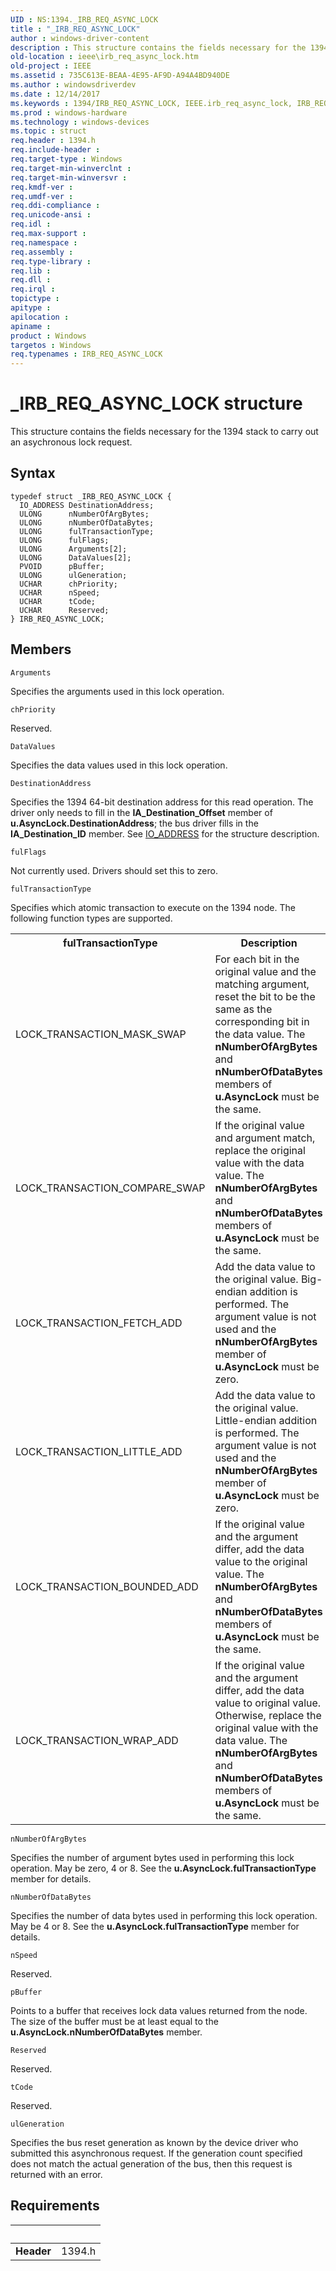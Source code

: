 ```yaml
---
UID : NS:1394._IRB_REQ_ASYNC_LOCK
title : "_IRB_REQ_ASYNC_LOCK"
author : windows-driver-content
description : This structure contains the fields necessary for the 1394 stack to carry out an asychronous lock request.
old-location : ieee\irb_req_async_lock.htm
old-project : IEEE
ms.assetid : 735C613E-BEAA-4E95-AF9D-A94A4BD940DE
ms.author : windowsdriverdev
ms.date : 12/14/2017
ms.keywords : 1394/IRB_REQ_ASYNC_LOCK, IEEE.irb_req_async_lock, IRB_REQ_ASYNC_LOCK structure [Buses], IRB_REQ_ASYNC_LOCK, _IRB_REQ_ASYNC_LOCK
ms.prod : windows-hardware
ms.technology : windows-devices
ms.topic : struct
req.header : 1394.h
req.include-header : 
req.target-type : Windows
req.target-min-winverclnt : 
req.target-min-winversvr : 
req.kmdf-ver : 
req.umdf-ver : 
req.ddi-compliance : 
req.unicode-ansi : 
req.idl : 
req.max-support : 
req.namespace : 
req.assembly : 
req.type-library : 
req.lib : 
req.dll : 
req.irql : 
topictype : 
apitype : 
apilocation : 
apiname : 
product : Windows
targetos : Windows
req.typenames : IRB_REQ_ASYNC_LOCK
---
```


# _IRB_REQ_ASYNC_LOCK structure
This structure contains the fields necessary for the 1394 stack to carry out an asychronous lock request.

## Syntax
````
typedef struct _IRB_REQ_ASYNC_LOCK {
  IO_ADDRESS DestinationAddress;
  ULONG      nNumberOfArgBytes;
  ULONG      nNumberOfDataBytes;
  ULONG      fulTransactionType;
  ULONG      fulFlags;
  ULONG      Arguments[2];
  ULONG      DataValues[2];
  PVOID      pBuffer;
  ULONG      ulGeneration;
  UCHAR      chPriority;
  UCHAR      nSpeed;
  UCHAR      tCode;
  UCHAR      Reserved;
} IRB_REQ_ASYNC_LOCK;
````

## Members


`Arguments`

Specifies the arguments used in this lock operation.

`chPriority`

Reserved.

`DataValues`

Specifies the data values used in this lock operation.

`DestinationAddress`

Specifies the 1394 64-bit destination address for this read operation. The driver only needs to fill in the <b>IA_Destination_Offset</b> member of <b>u.AsyncLock.DestinationAddress</b>; the bus driver fills in the <b>IA_Destination_ID</b> member. See <a href="https://msdn.microsoft.com/library/windows/hardware/ff537346">IO_ADDRESS</a> for the structure description.

`fulFlags`

Not currently used. Drivers should set this to zero.

`fulTransactionType`

Specifies which atomic transaction to execute on the 1394 node. The following function types are supported.
<table>
<tr>
<th>fulTransactionType</th>
<th>Description</th>
</tr>
<tr>
<td>
LOCK_TRANSACTION_MASK_SWAP

</td>
<td>
For each bit in the original value and the matching argument, reset the bit to be the same as the corresponding bit in the data value. The <b>nNumberOfArgBytes</b> and <b>nNumberOfDataBytes</b> members of <b>u.AsyncLock</b> must be the same.

</td>
</tr>
<tr>
<td>
LOCK_TRANSACTION_COMPARE_SWAP

</td>
<td>
If the original value and argument match, replace the original value with the data value. The <b>nNumberOfArgBytes</b> and <b>nNumberOfDataBytes</b> members of <b>u.AsyncLock</b> must be the same.

</td>
</tr>
<tr>
<td>
LOCK_TRANSACTION_FETCH_ADD

</td>
<td>
Add the data value to the original value. Big-endian addition is performed. The argument value is not used and the <b>nNumberOfArgBytes</b> member of <b>u.AsyncLock</b> must be zero.

</td>
</tr>
<tr>
<td>
LOCK_TRANSACTION_LITTLE_ADD

</td>
<td>
Add the data value to the original value. Little-endian addition is performed. The argument value is not used and the <b>nNumberOfArgBytes</b> member of <b>u.AsyncLock</b> must be zero.

</td>
</tr>
<tr>
<td>
LOCK_TRANSACTION_BOUNDED_ADD

</td>
<td>
If the original value and the argument differ, add the data value to the original value. The <b>nNumberOfArgBytes</b> and <b>nNumberOfDataBytes</b> members of <b>u.AsyncLock</b> must be the same.

</td>
</tr>
<tr>
<td>
LOCK_TRANSACTION_WRAP_ADD

</td>
<td>
If the original value and the argument differ, add the data value to original value. Otherwise, replace the original value with the data value. The <b>nNumberOfArgBytes</b> and <b>nNumberOfDataBytes</b> members of <b>u.AsyncLock</b> must be the same.

</td>
</tr>
</table>

`nNumberOfArgBytes`

Specifies the number of argument bytes used in performing this lock operation. May be zero, 4 or 8. See the <b>u.AsyncLock.fulTransactionType</b> member for details.

`nNumberOfDataBytes`

Specifies the number of data bytes used in performing this lock operation. May be 4 or 8. See the <b>u.AsyncLock.fulTransactionType</b> member for details.

`nSpeed`

Reserved.

`pBuffer`

Points to a buffer that receives lock data values returned from the node. The size of the buffer must be at least equal to the <b>u.AsyncLock.nNumberOfDataBytes</b> member.

`Reserved`

Reserved.

`tCode`

Reserved.

`ulGeneration`

Specifies the bus reset generation as known by the device driver who submitted this asynchronous request. If the generation count specified does not match the actual generation of the bus, then this request is returned with an error.


## Requirements
| &nbsp; | &nbsp; |
| ---- |:---- |
| **Header** | 1394.h |